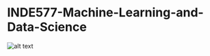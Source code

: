 # INDE577-Machine-Learning-and-Data-Science
![alt text](https://github.com/AnhTienPham/INDE577-Machine-Learning-and-Data-Science/blob/Data/MachineLearningOverview.jpg?raw=true)
